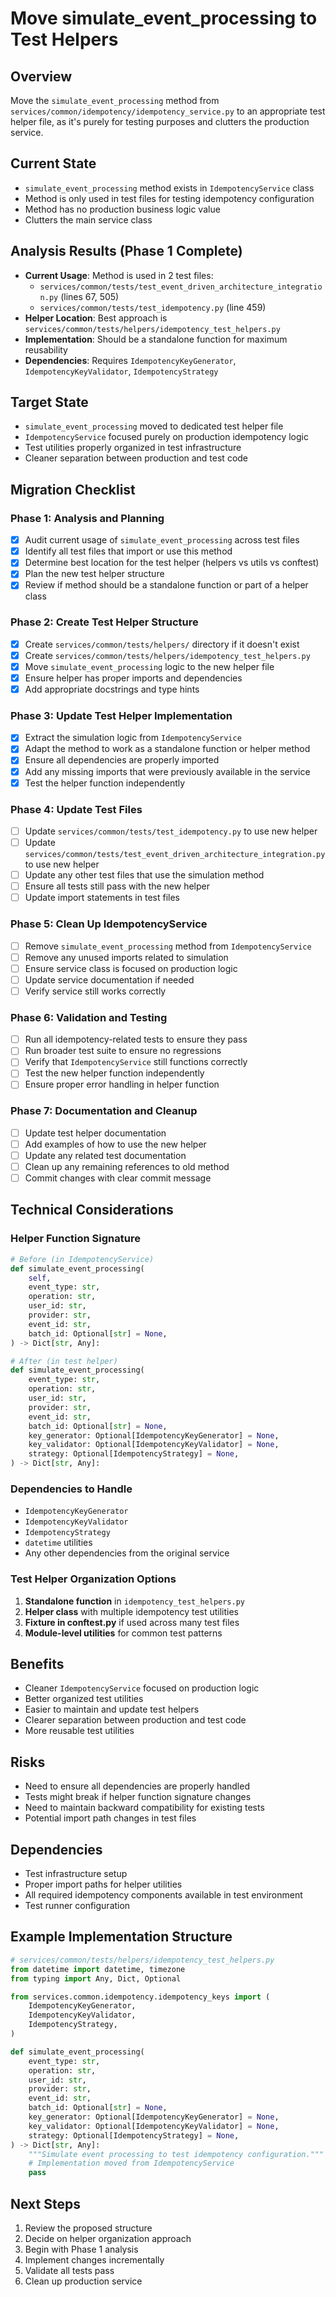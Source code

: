 # Move simulate_event_processing to Test Helpers

## Overview
Move the `simulate_event_processing` method from `services/common/idempotency/idempotency_service.py` to an appropriate test helper file, as it's purely for testing purposes and clutters the production service.

## Current State
- `simulate_event_processing` method exists in `IdempotencyService` class
- Method is only used in test files for testing idempotency configuration
- Method has no production business logic value
- Clutters the main service class

## Analysis Results (Phase 1 Complete)
- **Current Usage**: Method is used in 2 test files:
  - `services/common/tests/test_event_driven_architecture_integration.py` (lines 67, 505)
  - `services/common/tests/test_idempotency.py` (line 459)
- **Helper Location**: Best approach is `services/common/tests/helpers/idempotency_test_helpers.py`
- **Implementation**: Should be a standalone function for maximum reusability
- **Dependencies**: Requires `IdempotencyKeyGenerator`, `IdempotencyKeyValidator`, `IdempotencyStrategy`

## Target State
- `simulate_event_processing` moved to dedicated test helper file
- `IdempotencyService` focused purely on production idempotency logic
- Test utilities properly organized in test infrastructure
- Cleaner separation between production and test code

## Migration Checklist

### Phase 1: Analysis and Planning
- [x] Audit current usage of `simulate_event_processing` across test files
- [x] Identify all test files that import or use this method
- [x] Determine best location for the test helper (helpers vs utils vs conftest)
- [x] Plan the new test helper structure
- [x] Review if method should be a standalone function or part of a helper class

### Phase 2: Create Test Helper Structure
- [x] Create `services/common/tests/helpers/` directory if it doesn't exist
- [x] Create `services/common/tests/helpers/idempotency_test_helpers.py`
- [x] Move `simulate_event_processing` logic to the new helper file
- [x] Ensure helper has proper imports and dependencies
- [x] Add appropriate docstrings and type hints

### Phase 3: Update Test Helper Implementation
- [x] Extract the simulation logic from `IdempotencyService`
- [x] Adapt the method to work as a standalone function or helper method
- [x] Ensure all dependencies are properly imported
- [x] Add any missing imports that were previously available in the service
- [x] Test the helper function independently

### Phase 4: Update Test Files
- [ ] Update `services/common/tests/test_idempotency.py` to use new helper
- [ ] Update `services/common/tests/test_event_driven_architecture_integration.py` to use new helper
- [ ] Update any other test files that use the simulation method
- [ ] Ensure all tests still pass with the new helper
- [ ] Update import statements in test files

### Phase 5: Clean Up IdempotencyService
- [ ] Remove `simulate_event_processing` method from `IdempotencyService`
- [ ] Remove any unused imports related to simulation
- [ ] Ensure service class is focused on production logic
- [ ] Update service documentation if needed
- [ ] Verify service still works correctly

### Phase 6: Validation and Testing
- [ ] Run all idempotency-related tests to ensure they pass
- [ ] Run broader test suite to ensure no regressions
- [ ] Verify that `IdempotencyService` still functions correctly
- [ ] Test the new helper function independently
- [ ] Ensure proper error handling in helper function

### Phase 7: Documentation and Cleanup
- [ ] Update test helper documentation
- [ ] Add examples of how to use the new helper
- [ ] Update any related test documentation
- [ ] Clean up any remaining references to old method
- [ ] Commit changes with clear commit message

## Technical Considerations

### Helper Function Signature
```python
# Before (in IdempotencyService)
def simulate_event_processing(
    self,
    event_type: str,
    operation: str,
    user_id: str,
    provider: str,
    event_id: str,
    batch_id: Optional[str] = None,
) -> Dict[str, Any]:

# After (in test helper)
def simulate_event_processing(
    event_type: str,
    operation: str,
    user_id: str,
    provider: str,
    event_id: str,
    batch_id: Optional[str] = None,
    key_generator: Optional[IdempotencyKeyGenerator] = None,
    key_validator: Optional[IdempotencyKeyValidator] = None,
    strategy: Optional[IdempotencyStrategy] = None,
) -> Dict[str, Any]:
```

### Dependencies to Handle
- `IdempotencyKeyGenerator`
- `IdempotencyKeyValidator` 
- `IdempotencyStrategy`
- `datetime` utilities
- Any other dependencies from the original service

### Test Helper Organization Options
1. **Standalone function** in `idempotency_test_helpers.py`
2. **Helper class** with multiple idempotency test utilities
3. **Fixture in conftest.py** if used across many test files
4. **Module-level utilities** for common test patterns

## Benefits
- Cleaner `IdempotencyService` focused on production logic
- Better organized test utilities
- Easier to maintain and update test helpers
- Clearer separation between production and test code
- More reusable test utilities

## Risks
- Need to ensure all dependencies are properly handled
- Tests might break if helper function signature changes
- Need to maintain backward compatibility for existing tests
- Potential import path changes in test files

## Dependencies
- Test infrastructure setup
- Proper import paths for helper utilities
- All required idempotency components available in test environment
- Test runner configuration

## Example Implementation Structure
```python
# services/common/tests/helpers/idempotency_test_helpers.py
from datetime import datetime, timezone
from typing import Any, Dict, Optional

from services.common.idempotency.idempotency_keys import (
    IdempotencyKeyGenerator,
    IdempotencyKeyValidator,
    IdempotencyStrategy,
)

def simulate_event_processing(
    event_type: str,
    operation: str,
    user_id: str,
    provider: str,
    event_id: str,
    batch_id: Optional[str] = None,
    key_generator: Optional[IdempotencyKeyGenerator] = None,
    key_validator: Optional[IdempotencyKeyValidator] = None,
    strategy: Optional[IdempotencyStrategy] = None,
) -> Dict[str, Any]:
    """Simulate event processing to test idempotency configuration."""
    # Implementation moved from IdempotencyService
    pass
```

## Next Steps
1. Review the proposed structure
2. Decide on helper organization approach
3. Begin with Phase 1 analysis
4. Implement changes incrementally
5. Validate all tests pass
6. Clean up production service
